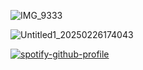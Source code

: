 ![IMG_9333](https://github.com/user-attachments/assets/7a0255a2-1dfb-4861-898b-645031a4a2eb)






![Untitled1_20250226174043](https://github.com/user-attachments/assets/f4139adc-bd0e-40ea-98a6-261ed0b66421)





[![spotify-github-profile](https://spotify-github-profile.kittinanx.com/api/view?uid=31tleqegpb4lhcogzq6e3rwkleiq&cover_image=true&theme=natemoo-re&show_offline=false&background_color=121212&interchange=false&bar_color=be2727&bar_color_cover=false)](https://github.com/kittinan/spotify-github-profile)



